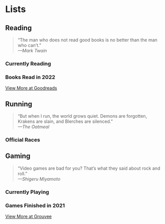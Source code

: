 # Lists

## Reading

> “The man who does not read good books is no better than the man who can’t.”  
  *—Mark Twain*

### Currently Reading
<List-Reading currently sortable />

### Books Read in 2022
<List-Reading :year="2022" sortable />

[View More at Goodreads](https://www.goodreads.com/user/show/4284038-brian-hamburg)

## Running

> “But when I run, the world grows quiet. Demons are forgotten, Krakens are slain, and Blerches are silenced.”  
  *—The Oatmeal*

### Official Races
<List-Running />

## Gaming

> “Video games are bad for you? That’s what they said about rock and roll.”  
  *—Shigeru Miyamoto*

### Currently Playing
<List-Gaming currently sortable />

### Games Finished in 2021

<List-Gaming :year="2021" sortable />

[View More at Grouvee](https://www.grouvee.com/user/burgbits/shelves/148221-finished/)
